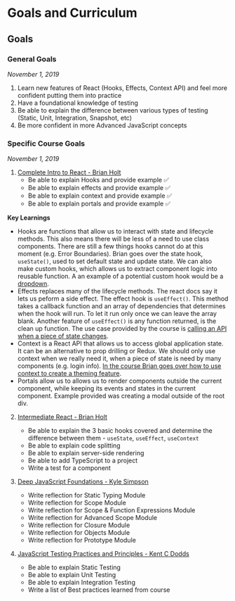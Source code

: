 # Goals and Curriculum
## Goals
### General Goals
*November 1, 2019*
1) Learn new features of React (Hooks, Effects, Context API) and feel more confident putting them into practice
2) Have a foundational knowledge of testing
3) Be able to explain the difference between various types of testing (Static, Unit, Integration, Snapshot, etc)
4) Be more confident in more Advanced JavaScript concepts

### Specific Course Goals
*November 1, 2019*
1) [Complete Intro to React - Brian Holt](https://frontendmasters.com/courses/complete-react-v5/)
	- Be able to explain Hooks and provide example ✅
	- Be able to explain effects and provide example ✅
	- Be able to explain context and provide example ✅
	- Be able to explain portals and provide example ✅

**Key Learnings**  
- Hooks are functions that allow us to interact with state and lifecycle methods. This also means there will be less of a need to use class components. There are still a few things hooks cannot do at this moment (e.g. Error Boundaries). Brian goes over the state hook, `useState()`, used to set default state and update state. We can also make custom hooks, which allows us to extract component logic into reusable function. A an example of a potential custom hook would be a [dropdown](https://github.com/ngojenny/pd-notes/blob/master/complete-intro-to-react-v5-brian-holt/notes.md#hooks).
- Effects replaces many of the lifecycle methods. The react docs say it lets us peform a side effect. The effect hook is `useEffect()`. This method takes a callback function and an array of dependencies that determines when the hook will run. To let it run only once we can leave the array blank. Another feature of `useEffect()` is any function returned, is the clean up function. The use case provided by the course is [calling an API when a piece of state changes](https://github.com/ngojenny/pd-notes/blob/master/complete-intro-to-react-v5-brian-holt/notes.md#effects).
- Context is a React API that allows us to access global application state. It can be an alternative to prop drilling or Redux. We should only use context when we really need it, when a piece of state is need by many components (e.g. login info). [In the course Brian goes over how to use context to create a theming feature](https://github.com/ngojenny/pd-notes/blob/master/complete-intro-to-react-v5-brian-holt/notes.md#context).
- Portals allow us to allows us to render components outside the current component, while keeping its events and states in the current component. Example provided was creating a modal outside of the root div.


2) [Intermediate React - Brian Holt](https://frontendmasters.com/courses/intermediate-react-v2/)
	- Be able to explain the 3 basic hooks covered and determine the difference between them - `useState`, `useEffect`, `useContext`
	- Be able to explain code splitting
	- Be able to explain server-side rendering
	- Be able to add TypeScript to a project
	- Write a test for a component

3) [Deep JavaScript Foundations  - Kyle Simpson](https://frontendmasters.com/courses/deep-javascript-v3/)
	- Write reflection for Static Typing Module
	- Write reflection for Scope Module
	- Write reflection for Scope & Function Expressions Module
	- Write reflection for Advanced Scope Module
	- Write reflection for Closure Module
	- Write reflection for Objects Module
	- Write reflection for Prototype Module
4) [JavaScript Testing Practices and Principles - Kent C Dodds](https://frontendmasters.com/courses/testing-practices-principles/)
	- Be able to explain Static Testing
	- Be able to explain Unit Testing
	- Be able to explain Integration Testing
	- Write a list of Best practices learned from course